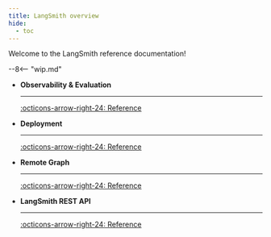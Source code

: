 ```yaml
---
title: LangSmith overview
hide:
  - toc
---
```


Welcome to the LangSmith reference documentation!

--8<-- "wip.md"

<div class="grid cards" markdown>

- __Observability & Evaluation__

    ---

    [:octicons-arrow-right-24: Reference](./observability/sdk/index.md)

- __Deployment__

    ---

    [:octicons-arrow-right-24: Reference](./deployment/sdk.md)

- __Remote Graph__

    ---

    [:octicons-arrow-right-24: Reference](./deployment/remote_graph.md)

- __LangSmith REST API__

    ---

    [:octicons-arrow-right-24: Reference](https://api.smith.langchain.com/redoc)

</div>
